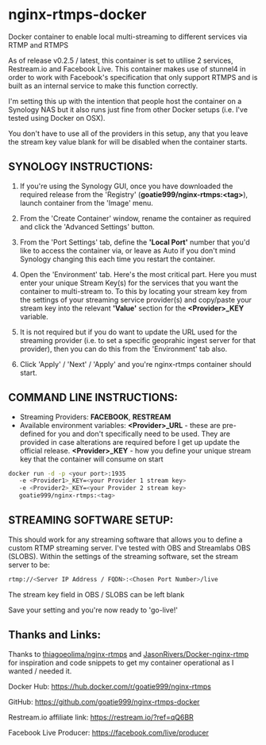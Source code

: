 # nginx-rtmps-docker

Docker container to enable local multi-streaming to different services via RTMP and RTMPS

As of release v0.2.5 / latest, this container is set to utilise 2 services, Restream.io and Facebook Live.  This container makes use of stunnel4 in order to work with Facebook's specification that only support RTMPS and is built as an internal service to make this function correctly.

I'm setting this up with the intention that people host the container on a Synology NAS but it also runs just fine from other Docker setups (i.e. I've tested using Docker on OSX).

You don't have to use all of the providers in this setup, any that you leave the stream key value blank for will be disabled when the container starts.



 ## SYNOLOGY INSTRUCTIONS:

1. If you're using the Synology GUI, once you have downloaded the required release from the 'Registry' (**goatie999/nginx-rtmps:\<tag\>**), launch container from the 'Image' menu.

2. From the 'Create Container' window, rename the container as required and click the 'Advanced Settings' button.

3. From the 'Port Settings' tab, define the **'Local Port'** number that you'd like to access the container via, or leave as Auto if you don't mind Synology changing this each time you restart the container.

4. Open the 'Environment' tab.  Here's the most critical part.  Here you must enter your unique Stream Key(s) for the services that you want the container to multi-stream to.  To this by locating your stream key from the settings of your streaming service provider(s) and copy/paste your stream key into the relevant **'Value'** section for the **\<Provider\>\_KEY** variable.
  
 1. It is not required but if you do want to update the URL used for the streaming provider (i.e. to set a specific geoprahic ingest server for that provider), then you can do this from the 'Environment' tab also.

6. Click 'Apply' / 'Next' / 'Apply' and you're nginx-rtmps container should start.



## COMMAND LINE INSTRUCTIONS:

* Streaming Providers: **FACEBOOK**, **RESTREAM**
* Available environment variables:
    **\<Provider\>\_URL** - these are pre-defined for you and don't specifically need to be used.  They are provided in case alterations are required before I get up update the official release.
    **\<Provider\>\_KEY** - how you define your unique stream key that the container will consume on start
```bash
docker run -d -p <your port>:1935 
   -e <Provider1>_KEY=<your Provider 1 stream key> 
   -e <Provider2>_KEY=<your Provider 2 stream key> 
   goatie999/nginx-rtmps:<tag>
```


## STREAMING SOFTWARE SETUP:

This should work for any streaming software that allows you to define a custom RTMP streaming server.  I've tested with OBS and Streamlabs OBS (SLOBS).  Within the settings of the streaming software, set the stream server to be:
```bash
rtmp://<Server IP Address / FQDN>:<Chosen Port Number>/live
```
The stream key field in OBS / SLOBS can be left blank

Save your setting and you're now ready to 'go-live!'




## Thanks and Links:

Thanks to [thiagoeolima/nginx-rtmps](https://github.com/thiagoeolima/nginx-rtmps) and [JasonRivers/Docker-nginx-rtmp](https://github.com/JasonRivers/Docker-nginx-rtmp) for inspiration and code snippets to get my container operational as I wanted / needed it.

Docker Hub: https://hub.docker.com/r/goatie999/nginx-rtmps

GitHub: https://github.com/goatie999/nginx-rtmps-docker


Restream.io affiliate link: https://restream.io/?ref=qQ6BR

Facebook Live Producer: https://facebook.com/live/producer

